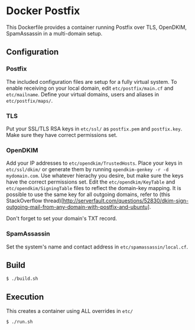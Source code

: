 # Docker Postfix

This Dockerfile provides a container running Postfix over TLS, OpenDKIM, SpamAssassin in a multi-domain setup.

## Configuration

### Postfix

The included configuration files are setup for a fully virtual system. To enable receiving on your local domain, edit `etc/postfix/main.cf` and `etc/mailname`. Define your virtual domains, users and aliases in `etc/postfix/maps/`.

### TLS

Put your SSL/TLS RSA keys in `etc/ssl/` as `postfix.pem` and `postfix.key`. Make sure they have correct permissions set.

### OpenDKIM

Add your IP addresses to `etc/opendkim/TrustedHosts`. Place your keys in `etc/ssl/dkim/` or generate them by running `opendkim-genkey -r -d mydomain.com`. Use whatever hierachy you desire, but make sure the keys have the correct permissions set. Edit the `etc/opendkim/KeyTable` and `etc/opendkim/SigningTable` files to reflect the domain-key mapping. It is possible to use the same key for all outgoing domains, refer to (this StackOverflow thread)[http://serverfault.com/questions/52830/dkim-sign-outgoing-mail-from-any-domain-with-postfix-and-ubuntu].

Don't forget to set your domain's TXT record.

### SpamAssassin

Set the system's name and contact address in `etc/spamassassin/local.cf`.

## Build

```
$ ./build.sh
```

## Execution

This creates a container using ALL overrides in `etc/`
```
$ ./run.sh
```
